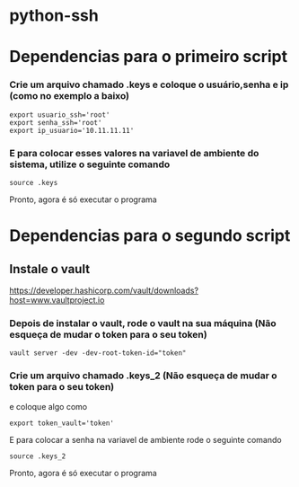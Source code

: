 # python-ssh


# Dependencias para o primeiro script

### Crie um arquivo chamado .keys e coloque o usuário,senha e ip (como no exemplo a baixo)

```
export usuario_ssh='root'
export senha_ssh='root'
export ip_usuario='10.11.11.11'
```

### E para colocar esses valores na variavel de ambiente do sistema, utilize o seguinte comando


```
source .keys
```


Pronto, agora é só executar o programa


# Dependencias para o segundo script
## Instale o vault
https://developer.hashicorp.com/vault/downloads?host=www.vaultproject.io

### Depois de instalar o vault, rode o vault na sua máquina (Não esqueça de mudar o token para o seu token)
```
vault server -dev -dev-root-token-id="token"
```



### Crie um arquivo chamado .keys_2  (Não esqueça de mudar o token para o seu token)

e coloque algo como 

```
export token_vault='token'
```

E para colocar a senha na variavel de ambiente rode o seguinte comando


```
source .keys_2
```


Pronto, agora é só executar o programa
